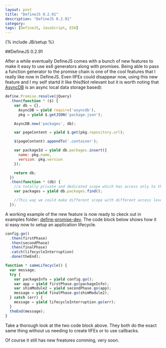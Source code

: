 ```yaml
---
layout: post
title: "DefineJS 0.2.91"
description: "DefineJS 0.2.91"
category: 
tags: [DefineJS, JavaScript, ES6]
---
```

{% include JB/setup %}

##DefineJS 0.2.91

After a while eventually DefineJS comes with a bunch of new features to make it easy to use es6 generators along with promises. Being able to pass a function generator to the promise chain is one of the cool features that I really like now in DefineJS. Even IIFEs could disappear now, using this new feature and I my self startd it like this(Not relevant but it is worth noting that [AsyncDB](https://github.com/fixjs/asyncdb.js) is an async local data storage based):


```javascript
define.Promise.resolve(jQuery)
  .then(function * ($) {
    var db = {},
      AsyncDB = yield require('asyncdb'),
      pkg = yield $.getJSON('package.json');

    AsyncDB.new('packages', db);

    var pageContent = yield $.get(pkg.repository.url);

    $(pageContent).appendTo('.container');

    var packageId = yield db.packages.insert({
      name: pkg.name,
      version: pkg.version
    });

    return db;
  })
  .then(function * (db) {
    //a totally private and dedicated scope which has access only to the db object
    var packages = yield db.packages.find();

    //This way we could make different scope with different access levels
  });
```

A working example of the new feature is now ready to ckeck out in examples folder: [define-promise-dev](https://github.com/fixjs/define.js/tree/master/examples/define-promise-dev). The code block below shows how it si easy now to setup an application lifecycle.

```javascript
config.go()
  .then(firstPhase)
  .then(secondPhase)
  .then(finalPhase)
  .catch(lifecycleInterruption)
  .done(theEnd);

function * sameLifecycle() {
  var message;
  try {
    var packageInfo = yield config.go();
    var app = yield firstPhase.go(packageInfo);
    var shimModule2 = yield secondPhase.go(app);
    message = yield finalPhase.go(shimModule2);
  } catch (err) {
    message = yield lifecycleInterruption.go(err);
  }
  theEnd(message);
}
```
Take a thorough look at the two code block above. They both do the exact same thing without us needing to create IIFEs or to use callbacks.

Of course it still has new freatures comming, very soon.